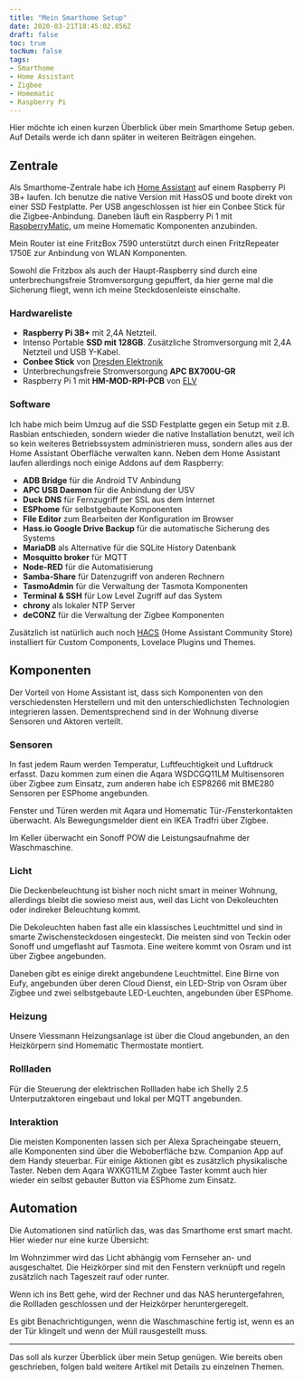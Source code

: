 ```yaml
---
title: "Mein Smarthome Setup"
date: 2020-03-21T18:45:02.856Z 
draft: false
toc: true
tocNum: false
tags:
- Smarthome
- Home Assistant
- Zigbee
- Homematic
- Raspberry Pi
---
```


Hier möchte ich einen kurzen Überblick über mein Smarthome Setup geben. Auf Details werde ich dann später in weiteren Beiträgen eingehen.

## Zentrale
Als Smarthome-Zentrale habe ich [Home Assistant][1] auf einem Raspberry Pi 3B+ laufen. Ich benutze die native Version mit HassOS und boote direkt von einer SSD Festplatte. Per USB angeschlossen ist hier ein Conbee Stick für die Zigbee-Anbindung. Daneben läuft ein Raspberry Pi 1 mit [RaspberryMatic][3], um meine Homematic Komponenten anzubinden.

Mein Router ist eine FritzBox 7590 unterstützt durch einen FritzRepeater 1750E zur Anbindung von WLAN Komponenten. 

Sowohl die Fritzbox als auch der Haupt-Raspberry sind durch eine unterbrechungsfreie Stromversorgung gepuffert, da hier gerne mal die Sicherung fliegt, wenn ich meine Steckdosenleiste einschalte.

### Hardwareliste
+ **Raspberry Pi 3B+** mit 2,4A Netzteil.
+ Intenso Portable **SSD mit 128GB**. Zusätzliche Stromversorgung mit 2,4A Netzteil und USB Y-Kabel. 
+ **Conbee Stick** von [Dresden Elektronik][2]
+ Unterbrechungsfreie Stromversorgung **APC BX700U-GR**
+ Raspberry Pi 1 mit **HM-MOD-RPI-PCB** von [ELV][4]

### Software
Ich habe mich beim Umzug auf die SSD Festplatte gegen ein Setup mit z.B. Rasbian entschieden, sondern wieder die native Installation benutzt, weil ich so kein weiteres Betriebssystem administrieren muss, sondern alles aus der Home Assistant Oberfläche verwalten kann.
Neben dem Home Assistant laufen allerdings noch einige Addons auf dem Raspberry:

+ **ADB Bridge** für die Android TV Anbindung
+ **APC USB Daemon** für die Anbindung der USV
+ **Duck DNS** für Fernzugriff per SSL aus dem Internet
+ **ESPhome** für selbstgebaute Komponenten
+ **File Editor** zum Bearbeiten der Konfiguration im Browser
+ **Hass.io Google Drive Backup** für die automatische Sicherung des Systems
+ **MariaDB** als Alternative für die SQLite History Datenbank
+ **Mosquitto broker** für MQTT
+ **Node-RED** für die Automatisierung
+ **Samba-Share** für Datenzugriff von anderen Rechnern
+ **TasmoAdmin** für die Verwaltung der Tasmota Komponenten
+ **Terminal & SSH** für Low Level Zugriff auf das System
+ **chrony** als lokaler NTP Server
+ **deCONZ** für die Verwaltung der Zigbee Komponenten

Zusätzlich ist natürlich auch noch [HACS][5] (Home Assistant Community Store) installiert für Custom Components, Lovelace Plugins und Themes.

## Komponenten
Der Vorteil von Home Assistant ist, dass sich Komponenten von den verschiedensten Herstellern und mit den unterschiedlichsten Technologien integrieren lassen. Dementsprechend sind in der Wohnung diverse Sensoren und Aktoren verteilt.

### Sensoren
In fast jedem Raum werden Temperatur, Luftfeuchtigkeit und Luftdruck erfasst. Dazu kommen zum einen die Aqara WSDCGQ11LM Multisensoren über Zigbee zum Einsatz, zum anderen habe ich ESP8266 mit BME280 Sensoren per ESPhome angebunden. 

Fenster und Türen werden mit Aqara und Homematic Tür-/Fensterkontakten überwacht. Als Bewegungsmelder dient ein IKEA Tradfri über Zigbee.

Im Keller überwacht ein Sonoff POW die Leistungsaufnahme der Waschmaschine.

### Licht
Die Deckenbeleuchtung ist bisher noch nicht smart in meiner Wohnung, allerdings bleibt die sowieso meist aus, weil das Licht von Dekoleuchten oder indireker Beleuchtung kommt.

Die Dekoleuchten haben fast alle ein klassisches Leuchtmittel und sind in smarte Zwischensteckdosen eingesteckt. Die meisten sind von Teckin oder Sonoff und umgeflasht auf Tasmota. Eine weitere kommt von Osram und ist über Zigbee angebunden.

Daneben gibt es einige direkt angebundene Leuchtmittel. Eine Birne von Eufy, angebunden über deren Cloud Dienst, ein LED-Strip von Osram über Zigbee und zwei selbstgebaute LED-Leuchten, angebunden über ESPhome.

### Heizung
Unsere Viessmann Heizungsanlage ist über die Cloud angebunden, an den Heizkörpern sind Homematic Thermostate montiert.

### Rollladen
Für die Steuerung der elektrischen Rollladen habe ich Shelly 2.5 Unterputzaktoren eingebaut und lokal per MQTT angebunden.

### Interaktion
Die meisten Komponenten lassen sich per Alexa Spracheingabe steuern, alle Komponenten sind über die Weboberfläche bzw. Companion App auf dem Handy steuerbar. Für einige Aktionen gibt es zusätzlich physikalische Taster. Neben dem Aqara WXKG11LM Zigbee Taster kommt auch hier wieder ein selbst gebauter Button via ESPhome zum Einsatz.

## Automation
Die Automationen sind natürlich das, was das Smarthome erst smart macht. Hier wieder nur eine kurze Übersicht:

Im Wohnzimmer wird das Licht abhängig vom Fernseher an- und ausgeschaltet. Die Heizkörper sind mit den Fenstern verknüpft und regeln zusätzlich nach Tageszeit rauf oder runter.

Wenn ich ins Bett gehe, wird der Rechner und das NAS heruntergefahren, die Rollladen geschlossen und der Heizkörper heruntergeregelt.

Es gibt Benachrichtigungen, wenn die Waschmaschine fertig ist, wenn es an der Tür klingelt und wenn der Müll rausgestellt muss.

---
Das soll als kurzer Überblick über mein Setup genügen. Wie bereits oben geschrieben, folgen bald weitere Artikel mit Details zu einzelnen Themen.

[1]: http://www.home-assistant.io "Home Assistant"
[2]: https://phoscon.de/de/conbee "Conbee Stick"
[3]: https://raspberrymatic.de/de/home/ "RaspberryMatic"
[4]: https://de.elv.com/elv-homematic-komplettbausatz-funkmodul-fuer-raspberry-pi-hm-mod-rpi-pcb-fuer-smart-home-hausautomation-142141?fs=2908134611&c=499 "ELV Shop"
[5]: https://hacs.xyz/ "HACS"